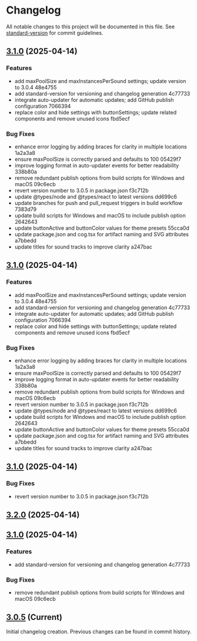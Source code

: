 # Changelog

All notable changes to this project will be documented in this file. See [standard-version](https://github.com/conventional-changelog/standard-version) for commit guidelines.

## [3.1.0](///compare/v3.0.3...v3.1.0) (2025-04-14)


### Features

* add maxPoolSize and maxInstancesPerSound settings; update version to 3.0.4 48e4755
* add standard-version for versioning and changelog generation 4c77733
* integrate auto-updater for automatic updates; add GitHub publish configuration 7066394
* replace color and hide settings with buttonSettings; update related components and remove unused icons fbd5ecf


### Bug Fixes

* enhance error logging by adding braces for clarity in multiple locations 1a2a3a8
* ensure maxPoolSize is correctly parsed and defaults to 100 05429f7
* improve logging format in auto-updater events for better readability 338b80a
* remove redundant publish options from build scripts for Windows and macOS 09c6ecb
* revert version number to 3.0.5 in package.json f3c712b
* update @types/node and @types/react to latest versions dd699c6
* update branches for push and pull_request triggers in build workflow 7383d79
* update build scripts for Windows and macOS to include publish option 2642643
* update buttonActive and buttonColor values for theme presets 55cca0d
* update package.json and cog.tsx for artifact naming and SVG attributes a7bbedd
* update titles for sound tracks to improve clarity a247bac

## [3.1.0](///compare/v3.0.3...v3.1.0) (2025-04-14)


### Features

* add maxPoolSize and maxInstancesPerSound settings; update version to 3.0.4 48e4755
* add standard-version for versioning and changelog generation 4c77733
* integrate auto-updater for automatic updates; add GitHub publish configuration 7066394
* replace color and hide settings with buttonSettings; update related components and remove unused icons fbd5ecf


### Bug Fixes

* enhance error logging by adding braces for clarity in multiple locations 1a2a3a8
* ensure maxPoolSize is correctly parsed and defaults to 100 05429f7
* improve logging format in auto-updater events for better readability 338b80a
* remove redundant publish options from build scripts for Windows and macOS 09c6ecb
* revert version number to 3.0.5 in package.json f3c712b
* update @types/node and @types/react to latest versions dd699c6
* update build scripts for Windows and macOS to include publish option 2642643
* update buttonActive and buttonColor values for theme presets 55cca0d
* update package.json and cog.tsx for artifact naming and SVG attributes a7bbedd
* update titles for sound tracks to improve clarity a247bac

## [3.1.0](///compare/v3.2.0...v3.1.0) (2025-04-14)


### Bug Fixes

* revert version number to 3.0.5 in package.json f3c712b

## [3.2.0](///compare/v3.1.0...v3.2.0) (2025-04-14)

## [3.1.0](https://github.com/rubixvi/soundboard/compare/v3.0.5...v3.1.0) (2025-04-14)


### Features

* add standard-version for versioning and changelog generation 4c77733


### Bug Fixes

* remove redundant publish options from build scripts for Windows and macOS 09c6ecb

## [3.0.5](https://github.com/rubixvi/soundboard/compare/v3.0.4...v3.0.5) (Current)

Initial changelog creation. Previous changes can be found in commit history.
